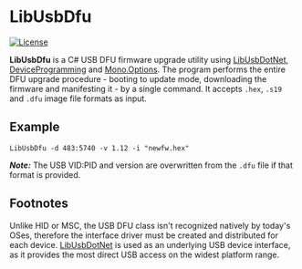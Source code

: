# LibUsbDfu

[![License](http://img.shields.io/:license-mit-blue.svg?style=flat-square)](http://badges.mit-license.org)

**LibUsbDfu** is a C# USB DFU firmware upgrade utility using [LibUsbDotNet][LibUsbDotNet],
[DeviceProgramming][DeviceProgramming] and [Mono.Options][Mono.Options].
The program performs the entire DFU upgrade procedure - booting to update mode, downloading the firmware and manifesting it - by a single command.
It accepts `.hex`, `.s19` and `.dfu` image file formats as input.

## Example
```
LibUsbDfu -d 483:5740 -v 1.12 -i "newfw.hex"
```
***Note:*** The USB VID:PID and version are overwritten from the `.dfu` file if that format is provided.

## Footnotes
Unlike HID or MSC, the USB DFU class isn't recognized natively by today's OSes, therefore the interface driver must be created and distributed for each device.
[LibUsbDotNet] is used as an underlying USB device interface, as it provides the most direct USB access on the widest platform range.

[DeviceProgramming]: https://github.com/IntergatedCircuits/DeviceProgramming
[LibUsbDotNet]: https://github.com/LibUsbDotNet/LibUsbDotNet
[Mono.Options]: https://github.com/xamarin/XamarinComponents/tree/master/XPlat/Mono.Options
